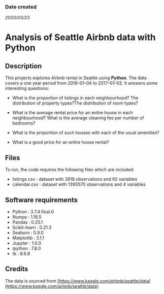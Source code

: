 ### Date created
*2020/03/23*

# Analysis of Seattle Airbnb data with **Python**


## Description
This projects explores Airbnb rental in Seattle using **Python**. The data covers a one year period from 2016–01–04 to 2017–01–02. It answers some interesting questions:

* What is the proportion of listings in each neighbourhood? The distribution of property types?The distribution of room types?
* What is the average rental price for an entire house in each neighbourhood? 
    What is the average cleaning fee per number of bedrooms?

* What is the proportion of such houses  with each of the usual amenities?
* What is a good price for an entire house rental?

## Files 
To run, the code requires the following files which are included:
* listings.csv      : dataset with 3818 observations and  92 variables
* calendar.csv      : dataset with 1393570 observations  and 4 variables


## Software requirements

* Python           : 3.7.4.final.0
* Numpy            : 1.16.5
* Pandas           : 0.25.1
* Scikit-learn     : 0.21.3  
* Seaborn          : 0.9.0     
* Matplotlib       : 3.1.1  
* Jupyter          : 1.0.0   
* ipython          : 7.8.0 
* tk               : 8.6.8      

## Credits
The data is sourced from [https://www.kaggle.com/airbnb/seattle/data](https://www.kaggle.com/airbnb/seattle/data).



